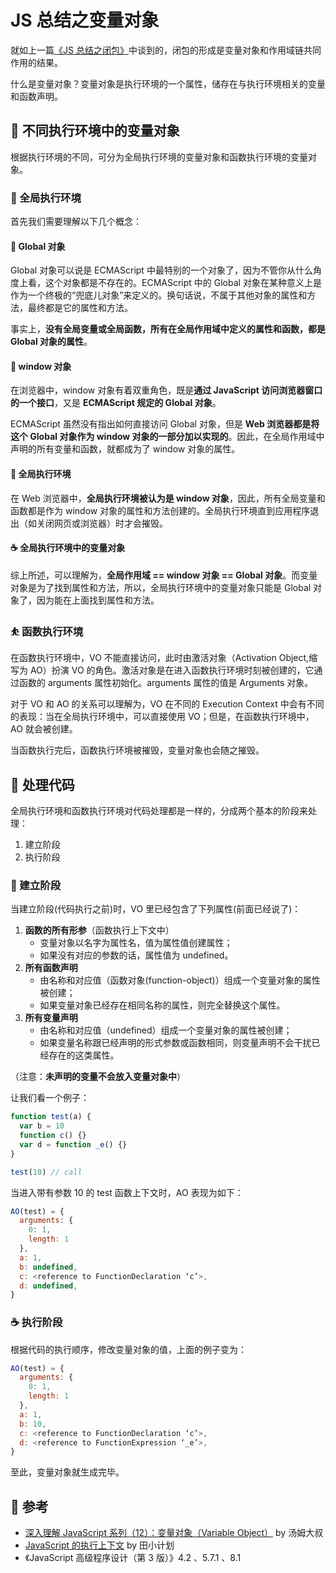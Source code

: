 # JS 总结之变量对象

就如上一篇[《JS 总结之闭包》](https://github.com/KaronAmI/blog/issues/26)中谈到的，闭包的形成是变量对象和作用域链共同作用的结果。

什么是变量对象？变量对象是执行环境的一个属性，储存在与执行环境相关的变量和函数声明。

## 🥇 不同执行环境中的变量对象

根据执行环境的不同，可分为全局执行环境的变量对象和函数执行环境的变量对象。

### 🤺 全局执行环境

首先我们需要理解以下几个概念：

#### 🥛 Global 对象

Global 对象可以说是 ECMAScript 中最特别的一个对象了，因为不管你从什么角度上看，这个对象都是不存在的。ECMAScript 中的 Global 对象在某种意义上是作为一个终极的“兜底儿对象”来定义的。换句话说，不属于其他对象的属性和方法，最终都是它的属性和方法。

事实上，**没有全局变量或全局函数，所有在全局作用域中定义的属性和函数，都是 Global 对象的属性**。

#### 🍺 window 对象

在浏览器中，window 对象有着双重角色，既是**通过 JavaScript 访问浏览器窗口的一个接口**，又是 **ECMAScript 规定的 Global 对象**。

ECMAScript 虽然没有指出如何直接访问 Global 对象，但是 **Web 浏览器都是将这个 Global 对象作为 window 对象的一部分加以实现的**。因此，在全局作用域中声明的所有变量和函数，就都成为了 window 对象的属性。

#### 🍷 全局执行环境

在 Web 浏览器中，**全局执行环境被认为是 window 对象**，因此，所有全局变量和函数都是作为 window 对象的属性和方法创建的。全局执行环境直到应用程序退出（如关闭网页或浏览器）时才会摧毁。

#### ☕️ 全局执行环境中的变量对象

综上所述，可以理解为，**全局作用域 == window 对象 == Global 对象**。而变量对象是为了找到属性和方法，所以，全局执行环境中的变量对象只能是 Global 对象了，因为能在上面找到属性和方法。

### ⛹ 函数执行环境

在函数执行环境中，VO 不能直接访问，此时由激活对象（Activation Object,缩写为 AO）扮演 VO 的角色。激活对象是在进入函数执行环境时刻被创建的，它通过函数的 arguments 属性初始化。arguments 属性的值是 Arguments 对象。

对于 VO 和 AO 的关系可以理解为，VO 在不同的 Execution Context 中会有不同的表现：当在全局执行环境中，可以直接使用 VO；但是，在函数执行环境中，AO 就会被创建。

当函数执行完后，函数执行环境被摧毁，变量对象也会随之摧毁。

## 🥈 处理代码

全局执行环境和函数执行环境对代码处理都是一样的，分成两个基本的阶段来处理：

1. 建立阶段
2. 执行阶段

### 🍼 建立阶段

当建立阶段(代码执行之前)时，VO 里已经包含了下列属性(前面已经说了)：

1. **函数的所有形参**（函数执行上下文中）
   - 变量对象以名字为属性名，值为属性值创建属性；
   - 如果没有对应的参数的话，属性值为 undefined。
2. **所有函数声明**
   - 由名称和对应值（函数对象(function-object)）组成一个变量对象的属性被创建；
   - 如果变量对象已经存在相同名称的属性，则完全替换这个属性。
3. **所有变量声明**
   - 由名称和对应值（undefined）组成一个变量对象的属性被创建；
   - 如果变量名称跟已经声明的形式参数或函数相同，则变量声明不会干扰已经存在的这类属性。

（注意：**未声明的变量不会放入变量对象中**）

让我们看一个例子：

```js
function test(a) {
  var b = 10
  function c() {}
  var d = function _e() {}
}

test(10) // call
```

当进入带有参数 10 的 test 函数上下文时，AO 表现为如下：

```js
AO(test) = {
  arguments: {
    0: 1,
    length: 1
  },
  a: 1,
  b: undefined,
  c: <reference to FunctionDeclaration ‘c’>,
  d: undefined,
}
```

### ☕️ 执行阶段

根据代码的执行顺序，修改变量对象的值，上面的例子变为：

```js
AO(test) = {
  arguments: {
    0: 1,
    length: 1
  },
  a: 1,
  b: 10,
  c: <reference to FunctionDeclaration ‘c’>,
  d: <reference to FunctionExpression ‘_e’>,
}
```

至此，变量对象就生成完毕。

## 🚀 参考

- [深入理解 JavaScript 系列（12）：变量对象（Variable Object）](http://www.cnblogs.com/TomXu/archive/2012/01/16/2309728.html) by 汤姆大叔
- [JavaScript 的执行上下文](http://www.cnblogs.com/wilber2013/p/4909430.html) by 田小计划
- 《JavaScript 高级程序设计（第 3 版）》4.2 、5.7.1 、8.1
